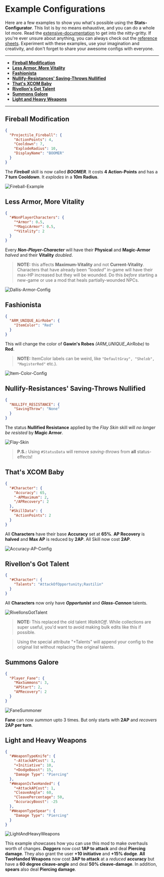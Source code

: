 # Example Configurations

Here are a few examples to show you what's possible using the **Stats-Configurator**. This list is by no means exhaustive, and you can do a whole lot more. Read the [extensive-documentation](Extensive-Documentation.md) to get into the nitty-gritty. If you're ever unsure about anything, you can always check out the [reference sheets](Extensive-Documentation.md#References). Experiment with these examples, use your imagination and creativity, and don't forget to share your awesome configs with everyone.

---

- **[Fireball Modification](#Fireball-Modification)**
- **[Less Armor, More Vitality](#Less-Armor-More-Vitality)**
- **[Fashionista](#Fashionista)**
- **[Nullify-Resistances' Saving-Throws Nullified](#nullify-resistances-saving-throws-nullified)**
- **[That's XCOM Baby](#Thats-XCOM-Baby)**
- **[Rivellon's Got Talent](#rivellons-got-talent)**
- **[Summons Galore](#summons-galore)**
- **[Light and Heavy Weapons](#light-and-heavy-weapons)**

---

## Fireball Modification

```json
{
  "Projectile_Fireball": {
    "ActionPoints": 4,
    "Cooldown": 7,
    "ExplodeRadius": 10,
    "DisplayName": "BOOMER"
  }
}
```

The **_Fireball_** skill is now called **_BOOMER_**. It costs **4 Action-Points** and has a **7 turn Cooldown**. It _explodes_ in a **10m Radius**.

![Fireball-Example](https://imgur.com/Vc3NkF8.png)

## Less Armor, More Vitality

```json
{
  "#NonPlayerCharacters": {
    "*Armor": 0.5,
    "*MagicArmor": 0.5,
    "*Vitality": 2
  }
}
```

Every **_Non-Player-Character_** will have their **Physical** and **Magic-Armor** _halved_ and their **Vitality** _doubled_.

> **NOTE:** this affects **Maximum-Vitality** and not **Current-Vitality**. Characters that have already been _"loaded"_ in-game will have their max-HP increased but they will be wounded. Do this _before_ starting a new-game or use a mod that heals partially-wounded NPCs.

![Dallis-Armor-Config](https://imgur.com/i6uw3Ky.png)

## Fashionista

```json
{
  "ARM_UNIQUE_AirRobe": {
    "ItemColor": "Red"
  }
}
```

This will change the color of **Gawin's Robes** _(ARM_UNIQUE_AirRobe)_ to **Red**.

> **NOTE:** ItemColor labels can be weird, like `"DefaultGray", "Shelob", "MagisterRed"` etc.).

![Item-Color-Config](https://imgur.com/hvb9DYM.png)

## Nullify-Resistances' Saving-Throws Nullified

```json
{
  "NULLIFY_RESISTANCE": {
    "SavingThrow": "None"
  }
}
```

The status **Nullified Resistance** applied by the _Flay Skin_ skill will _no longer be resisted_ by **Magic Armor**.

![Flay-Skin](https://i.imgur.com/zr4YcAO.png)

> **P.S.:** Using `#StatusData` will remove _saving-throws_ from **all** status-effects!

## That's XCOM Baby

```json
{
  "#Character": {
    "Accuracy": 65,
    "-APMaximum": 2,
    "/APRecovery": 2
  },
  "#SkillData": {
    "ActionPoints": 2
  }
}
```

All **Characters** have their base **Accuracy** set at **65%**. **AP Recovery** is **halved** and **Max AP** is reduced by **2AP**. All Skill now cost **2AP**.

![Accuracy-AP-Config](https://imgur.com/glX91qP.png)

## Rivellon's Got Talent

```json
{
  "#Character": {
    "Talents": "AttackOfOpportunity;Rastilin"
  }
}
```

All **Characters** now only have **_Opportunist_** and **_Glass-Cannon_** talents.

![RivellonsGotTalent](https://imgur.com/XYIfDM2.png)

> **NOTE:** This replaced the old talent _WalkItOff_. While collections are super useful, you'd want to avoid making bulk edits like this if possible.

> Using the special attribute "+Talents" will append your config to the original list without replacing the original talents.

## Summons Galore

```json
{
  "Player_Fane": {
    "MaxSummons": 3,
    "APStart": 2,
    "APRecovery": 2
  }
}
```

![FaneSummoner](https://imgur.com/ujR8YjD.png)

**Fane** can now _summon_ upto 3 times. But only starts with **2AP** and _recovers_ **2AP per turn**.

## Light and Heavy Weapons

```json
{
  "#WeaponTypeKnife": {
    "-AttackAPCost": 1,
    "+Initiative": 10,
    "+DodgeBoost": 15,
    "Damage Type": "Piercing"
  },
  "#WeaponIsTwoHanded": {
    "+AttackAPCost": 1,
    "CleaveAngle": 60,
    "CleavePercentage": 50,
    "AccuracyBoost": -25
  },
  "#WeaponTypeSpear": {
    "Damage Type": "Piercing"
  }
}
```

![LightAndHeavyWeapons](https://imgur.com/u58ACuM.png)

This example showcases how you can use this mod to make overhauls worth of changes. **_Daggers_** now cost **1AP to attack** and deal **Piercing damage**. They also grant the user **+10 initiative** and **+15% dodge**. **All TwoHanded Weapons** now cost **3AP to attack** at a _reduced_ **accuracy** but have a **60 degree cleave-angle** and deal **50% cleave-damage**. In addition, **spears** also deal **Piercing damage**.
